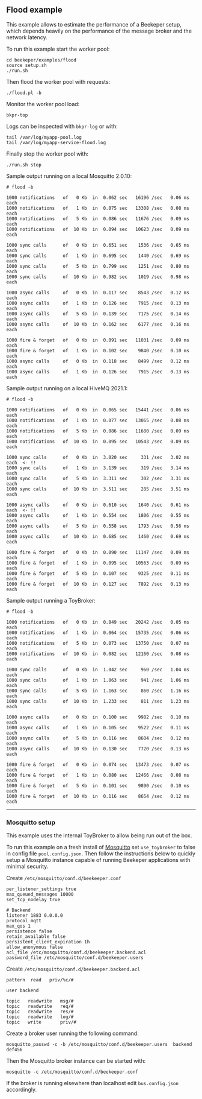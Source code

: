 ## Flood example

This example allows to estimate the performance of a Beekeper setup, which depends 
heavily on the performance of the message broker and the network latency. 


To run this example start the worker pool:
```
cd beekeper/examples/flood
source setup.sh
./run.sh
```
Then flood the worker pool with requests:
```
./flood.pl -b
```
Monitor the worker pool load:
```
bkpr-top
```
Logs can be inspected with `bkpr-log` or with:
```
tail /var/log/myapp-pool.log
tail /var/log/myapp-service-flood.log
```
Finally stop the worker pool with:
```
./run.sh stop
```

Sample output running on a local Mosquitto 2.0.10:

```
# flood -b

1000 notifications   of   0 Kb  in  0.062 sec   16196 /sec   0.06 ms each
1000 notifications   of   1 Kb  in  0.075 sec   13308 /sec   0.08 ms each
1000 notifications   of   5 Kb  in  0.086 sec   11676 /sec   0.09 ms each
1000 notifications   of  10 Kb  in  0.094 sec   10623 /sec   0.09 ms each

1000 sync calls      of   0 Kb  in  0.651 sec    1536 /sec   0.65 ms each
1000 sync calls      of   1 Kb  in  0.695 sec    1440 /sec   0.69 ms each
1000 sync calls      of   5 Kb  in  0.799 sec    1251 /sec   0.80 ms each
1000 sync calls      of  10 Kb  in  0.982 sec    1019 /sec   0.98 ms each

1000 async calls     of   0 Kb  in  0.117 sec    8543 /sec   0.12 ms each
1000 async calls     of   1 Kb  in  0.126 sec    7915 /sec   0.13 ms each
1000 async calls     of   5 Kb  in  0.139 sec    7175 /sec   0.14 ms each
1000 async calls     of  10 Kb  in  0.162 sec    6177 /sec   0.16 ms each

1000 fire & forget   of   0 Kb  in  0.091 sec   11031 /sec   0.09 ms each
1000 fire & forget   of   1 Kb  in  0.102 sec    9840 /sec   0.10 ms each
1000 async calls     of   0 Kb  in  0.118 sec    8499 /sec   0.12 ms each
1000 async calls     of   1 Kb  in  0.126 sec    7915 /sec   0.13 ms each
```
Sample output running on a local HiveMQ 2021.1:

```
# flood -b

1000 notifications   of   0 Kb  in  0.065 sec   15441 /sec   0.06 ms each
1000 notifications   of   1 Kb  in  0.077 sec   13065 /sec   0.08 ms each
1000 notifications   of   5 Kb  in  0.086 sec   11680 /sec   0.09 ms each
1000 notifications   of  10 Kb  in  0.095 sec   10543 /sec   0.09 ms each

1000 sync calls      of   0 Kb  in  3.020 sec     331 /sec   3.02 ms each  <- !!
1000 sync calls      of   1 Kb  in  3.139 sec     319 /sec   3.14 ms each
1000 sync calls      of   5 Kb  in  3.311 sec     302 /sec   3.31 ms each
1000 sync calls      of  10 Kb  in  3.511 sec     285 /sec   3.51 ms each

1000 async calls     of   0 Kb  in  0.610 sec    1640 /sec   0.61 ms each  <- !!
1000 async calls     of   1 Kb  in  0.554 sec    1806 /sec   0.55 ms each
1000 async calls     of   5 Kb  in  0.558 sec    1793 /sec   0.56 ms each
1000 async calls     of  10 Kb  in  0.685 sec    1460 /sec   0.69 ms each

1000 fire & forget   of   0 Kb  in  0.090 sec   11147 /sec   0.09 ms each
1000 fire & forget   of   1 Kb  in  0.095 sec   10563 /sec   0.09 ms each
1000 fire & forget   of   5 Kb  in  0.107 sec    9325 /sec   0.11 ms each
1000 fire & forget   of  10 Kb  in  0.127 sec    7892 /sec   0.13 ms each
```
Sample output running a ToyBroker:

```
# flood -b

1000 notifications   of   0 Kb  in  0.049 sec   20242 /sec   0.05 ms each
1000 notifications   of   1 Kb  in  0.064 sec   15735 /sec   0.06 ms each
1000 notifications   of   5 Kb  in  0.073 sec   13750 /sec   0.07 ms each
1000 notifications   of  10 Kb  in  0.082 sec   12160 /sec   0.08 ms each

1000 sync calls      of   0 Kb  in  1.042 sec     960 /sec   1.04 ms each
1000 sync calls      of   1 Kb  in  1.063 sec     941 /sec   1.06 ms each
1000 sync calls      of   5 Kb  in  1.163 sec     860 /sec   1.16 ms each
1000 sync calls      of  10 Kb  in  1.233 sec     811 /sec   1.23 ms each

1000 async calls     of   0 Kb  in  0.100 sec    9982 /sec   0.10 ms each
1000 async calls     of   1 Kb  in  0.105 sec    9522 /sec   0.11 ms each
1000 async calls     of   5 Kb  in  0.116 sec    8604 /sec   0.12 ms each
1000 async calls     of  10 Kb  in  0.130 sec    7720 /sec   0.13 ms each

1000 fire & forget   of   0 Kb  in  0.074 sec   13473 /sec   0.07 ms each
1000 fire & forget   of   1 Kb  in  0.080 sec   12466 /sec   0.08 ms each
1000 fire & forget   of   5 Kb  in  0.101 sec    9890 /sec   0.10 ms each
1000 fire & forget   of  10 Kb  in  0.116 sec    8654 /sec   0.12 ms each
```
---

### Mosquitto setup

This example uses the internal ToyBroker to allow being run out of the box.

To run this example on a fresh install of [Mosquitto](https://mosquitto.org/) set `use_toybroker` 
to false in config file `pool.config.json`. Then follow the instructions below to quickly setup a 
Mosquitto instance capable of running Beekeper applications with minimal security.

Create `/etc/mosquitto/conf.d/beekeeper.conf`
```
per_listener_settings true
max_queued_messages 10000
set_tcp_nodelay true

# Backend
listener 1883 0.0.0.0
protocol mqtt
max_qos 1
persistence false
retain_available false
persistent_client_expiration 1h
allow_anonymous false
acl_file /etc/mosquitto/conf.d/beekeeper.backend.acl
password_file /etc/mosquitto/conf.d/beekeeper.users
```
Create `/etc/mosquitto/conf.d/beekeeper.backend.acl`
```
pattern  read   priv/%c/#

user backend

topic   readwrite   msg/#
topic   readwrite   req/#
topic   readwrite   res/#
topic   readwrite   log/#
topic   write       priv/#
```
Create a broker user running the following command:
```
mosquitto_passwd -c -b /etc/mosquitto/conf.d/beekeeper.users  backend   def456
```
Then the Mosquitto broker instance can be started with:
```
mosquitto -c /etc/mosquitto/conf.d/beekeeper.conf
```
If the broker is running elsewhere than localhost edit `bus.config.json` accordingly.
